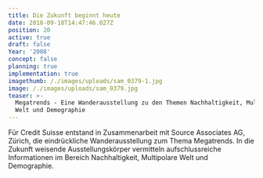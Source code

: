 ```yaml
---
title: Die Zukunft beginnt heute
date: 2018-09-18T14:47:46.027Z
position: 20
active: true
draft: false
Year: '2008'
concept: false
planning: true
implementation: true
imagethumb: /./images/uploads/sam_0379-1.jpg
image: /./images/uploads/sam_0379.jpg
teaser: >-
  Megatrends - Eine Wanderausstellung zu den Themen Nachhaltigkeit, Multipolare
  Welt und Demographie
---
```

Für Credit Suisse entstand in Zusammenarbeit mit Source Associates AG, Zürich, die eindrückliche Wanderausstellung zum Thema Megatrends. In die Zukunft weisende Ausstellungskörper vermitteln aufschlussreiche Informationen im Bereich Nachhaltigkeit, Multipolare Welt und Demographie.
